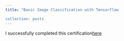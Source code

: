```yaml
---
title: "Basic Image Classification with Tensorflow

collection: posts
---
```


I successfully completed this certification[here](https://www.coursera.org/account/accomplishments/certificate/X9WYEBAZDW86)